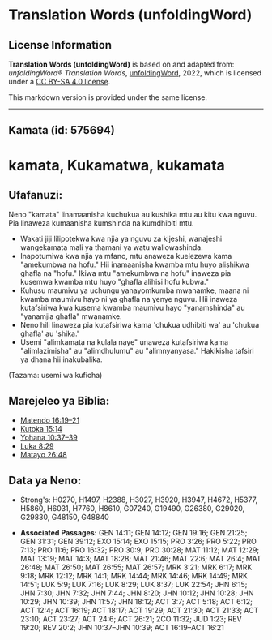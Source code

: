 # Translation Words (unfoldingWord)

## License Information

**Translation Words (unfoldingWord)** is based on and adapted from: _unfoldingWord® Translation Words_, [unfoldingWord](https://unfoldingword.org/utw), 2022, which is licensed under a [CC BY-SA 4.0 license](https://creativecommons.org/licenses/by-sa/4.0/legalcode.en).

This markdown version is provided under the same license.



--------------------------------

## Kamata (id: 575694)

kamata, **Kukamatwa**, kukamata
===============================

Ufafanuzi:
----------

Neno "kamata" linamaanisha kuchukua au kushika mtu au kitu kwa nguvu. Pia linaweza kumaanisha kumshinda na kumdhibiti mtu.

* Wakati jiji lilipotekwa kwa njia ya nguvu za kijeshi, wanajeshi wangekamata mali ya thamani ya watu waliowashinda.
* Inapotumiwa kwa njia ya mfano, mtu anaweza kuelezewa kama "amekumbwa na hofu." Hii inamaanisha kwamba mtu huyo alishikwa ghafla na "hofu." Ikiwa mtu "amekumbwa na hofu" inaweza pia kusemwa kwamba mtu huyo "ghafla alihisi hofu kubwa."
* Kuhusu maumivu ya uchungu yanayomkumba mwanamke, maana ni kwamba maumivu hayo ni ya ghafla na yenye nguvu. Hii inaweza kutafsiriwa kwa kusema kwamba maumivu hayo "yanamshinda" au "yanamjia ghafla" mwanamke.
* Neno hili linaweza pia kutafsiriwa kama 'chukua udhibiti wa' au 'chukua ghafla' au 'shika.'
* Usemi "alimkamata na kulala naye" unaweza kutafsiriwa kama "alimlazimisha" au "alimdhulumu" au "alimnyanyasa." Hakikisha tafsiri ya dhana hii inakubalika.

(Tazama: usemi wa kuficha)

Marejeleo ya Biblia:
--------------------

* [Matendo 16:19–21](https://ref.ly/Acts16:19-Acts16:21)
* [Kutoka 15:14](https://ref.ly/Exod15:14)
* [Yohana 10:37–39](https://ref.ly/John10:37-John10:39)
* [Luka 8:29](https://ref.ly/Luke8:29)
* [Matayo 26:48](https://ref.ly/Matt26:48)

Data ya Neno:
-------------

* Strong's: H0270, H1497, H2388, H3027, H3920, H3947, H4672, H5377, H5860, H6031, H7760, H8610, G07240, G19490, G26380, G29020, G29830, G48150, G48840

* **Associated Passages:** GEN 14:11; GEN 14:12; GEN 19:16; GEN 21:25; GEN 31:31; GEN 39:12; EXO 15:14; EXO 15:15; PRO 3:26; PRO 5:22; PRO 7:13; PRO 11:6; PRO 16:32; PRO 30:9; PRO 30:28; MAT 11:12; MAT 12:29; MAT 13:19; MAT 14:3; MAT 18:28; MAT 21:46; MAT 22:6; MAT 26:4; MAT 26:48; MAT 26:50; MAT 26:55; MAT 26:57; MRK 3:21; MRK 6:17; MRK 9:18; MRK 12:12; MRK 14:1; MRK 14:44; MRK 14:46; MRK 14:49; MRK 14:51; LUK 5:9; LUK 7:16; LUK 8:29; LUK 8:37; LUK 22:54; JHN 6:15; JHN 7:30; JHN 7:32; JHN 7:44; JHN 8:20; JHN 10:12; JHN 10:28; JHN 10:29; JHN 10:39; JHN 11:57; JHN 18:12; ACT 3:7; ACT 5:18; ACT 6:12; ACT 12:4; ACT 16:19; ACT 18:17; ACT 19:29; ACT 21:30; ACT 21:33; ACT 23:10; ACT 23:27; ACT 24:6; ACT 26:21; 2CO 11:32; JUD 1:23; REV 19:20; REV 20:2; JHN 10:37–JHN 10:39; ACT 16:19–ACT 16:21

